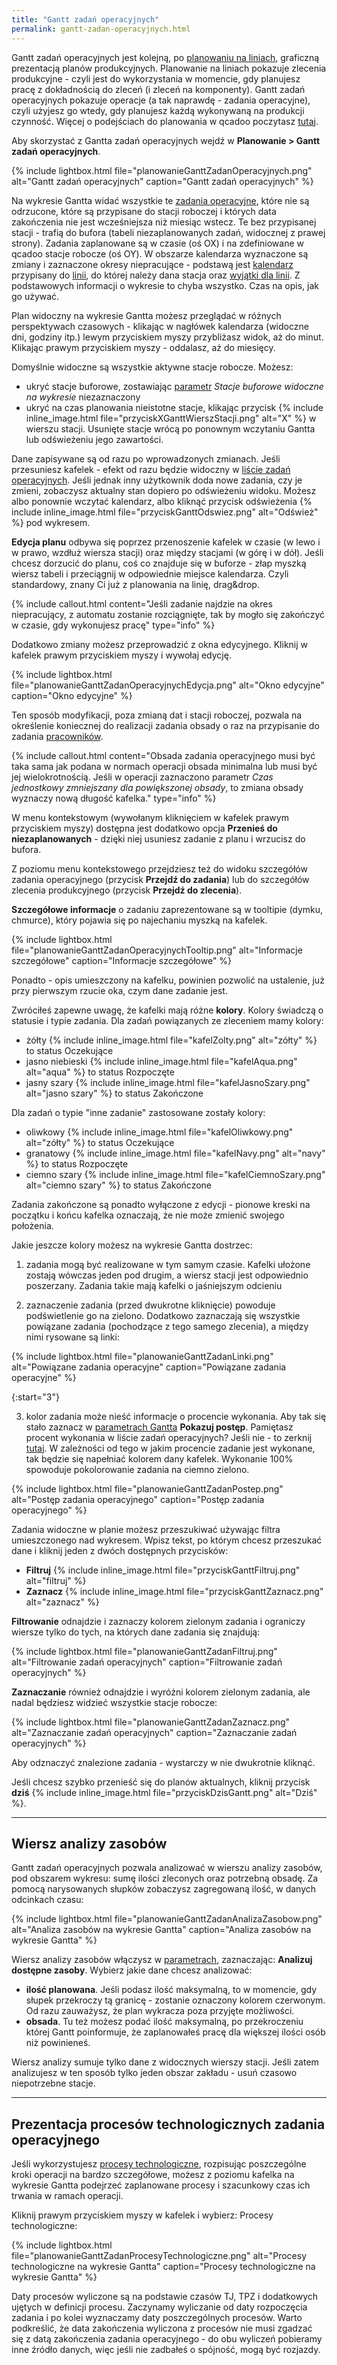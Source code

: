 ```yaml
---
title: "Gantt zadań operacyjnych"
permalink: gantt-zadan-operacyjnych.html
---
```


Gantt zadań operacyjnych jest kolejną, po [planowaniu na liniach](planowanie-na-liniach), graficzną prezentacją planów produkcyjnych. Planowanie na liniach pokazuje zlecenia produkcyjne - czyli jest do wykorzystania w momencie, gdy planujesz pracę z dokładnością do zleceń (i zleceń na komponenty). Gantt zadań operacyjnych pokazuje operacje (a tak naprawdę - zadania operacyjne), czyli użyjesz go wtedy, gdy planujesz każdą wykonywaną na produkcji czynność. Więcej o podejściach do planowania w qcadoo poczytasz [tutaj](/plan-na-stacje-robocza-i-pracownika).

Aby skorzystać z Gantta zadań operacyjnych wejdź w **Planowanie > Gantt zadań operacyjnych**.

{% include lightbox.html file="planowanieGanttZadanOperacyjnych.png" alt="Gantt zadań operacyjnych" caption="Gantt zadań operacyjnych" %}

Na wykresie Gantta widać wszystkie te [zadania operacyjne](/planowanie-operacyjne), które nie są odrzucone, które są przypisane do stacji roboczej i których data zakończenia nie jest wcześniejsza niż miesiąc wstecz. Te bez przypisanej stacji - trafią do bufora (tabeli niezaplanowanych zadań, widocznej z prawej strony). Zadania zaplanowane są w czasie (oś OX) i na zdefiniowane w qcadoo stacje robocze (oś OY). W obszarze kalendarza wyznaczone są zmiany i zaznaczone okresy niepracujące - podstawą jest [kalendarz](zmiany) przypisany do [linii](/linie-produkcyjne), do której należy dana stacja oraz [wyjątki dla linii](/wyjatki-dla-linii). Z podstawowych informacji o wykresie to chyba wszystko. Czas na opis, jak go używać.

Plan widoczny na wykresie Gantta możesz przeglądać w różnych perspektywach czasowych - klikając w nagłówek kalendarza (widoczne dni, godziny itp.) lewym przyciskiem myszy przybliżasz widok, aż do minut. Klikając prawym przyciskiem myszy - oddalasz, aż do miesięcy. 

Domyślnie widoczne są wszystkie aktywne stacje robocze. Możesz:
- ukryć stacje buforowe, zostawiając [parametr](/parametry-planowania.html#gantt-zadań-operacyjnych) _Stacje buforowe widoczne na wykresie_ niezaznaczony
- ukryć na czas planowania nieistotne stacje, klikając przycisk {% include inline_image.html file="przyciskXGanttWierszStacji.png" alt="X" %} w wierszu stacji. Usunięte stacje wrócą po ponownym wczytaniu Gantta lub odświeżeniu jego zawartości.

Dane zapisywane są od razu po wprowadzonych zmianach. Jeśli przesuniesz kafelek - efekt od razu będzie widoczny w [liście zadań operacyjnych](/planowanie-operacyjne). Jeśli jednak inny użytkownik doda nowe zadania, czy je zmieni, zobaczysz aktualny stan dopiero po odświeżeniu widoku. Możesz albo ponownie wczytać kalendarz, albo kliknąć przycisk odświeżenia {% include inline_image.html file="przyciskGanttOdswiez.png" alt="Odśwież" %} pod wykresem.

**Edycja planu** odbywa się poprzez przenoszenie kafelek w czasie (w lewo i w prawo, wzdłuż wiersza stacji) oraz między stacjami (w górę i w dół). Jeśli chcesz dorzucić do planu, coś co znajduje się w buforze - złap myszką wiersz tabeli i przeciągnij w odpowiednie miejsce kalendarza. Czyli standardowy, znany Ci już z planowania na linię, drag&drop. 

{% include callout.html content="Jeśli zadanie najdzie na okres niepracujący, z automatu zostanie rozciągnięte, tak by mogło się zakończyć w czasie, gdy wykonujesz pracę" type="info" %}

Dodatkowo zmiany możesz przeprowadzić z okna edycyjnego. Kliknij w kafelek prawym przyciskiem myszy i wywołaj edycję.

{% include lightbox.html file="planowanieGanttZadanOperacyjnychEdycja.png" alt="Okno edycyjne" caption="Okno edycyjne" %}

Ten sposób modyfikacji, poza zmianą dat i stacji roboczej, pozwala na określenie koniecznej do realizacji zadania obsady o raz na przypisanie do zadania [pracowników](/pracownicy).

{% include callout.html content="Obsada zadania operacyjnego musi być taka sama jak podana w normach operacji obsada minimalna lub musi być jej wielokrotnością. Jeśli w operacji zaznaczono parametr _Czas jednostkowy zmniejszany dla powiększonej obsady_, to zmiana obsady wyznaczy nową długość kafelka." type="info" %}

W menu kontekstowym (wywołanym kliknięciem w kafelek prawym przyciskiem myszy) dostępna jest dodatkowo opcja **Przenieś do niezaplanowanych** - dzięki niej usuniesz zadanie z planu i wrzucisz do bufora.

Z poziomu menu kontekstowego przejdziesz też do widoku szczegółów zadania operacyjnego (przycisk **Przejdź do zadania**) lub do szczegółów zlecenia produkcyjnego (przycisk **Przejdź do zlecenia**).

**Szczegółowe informacje** o zadaniu zaprezentowane są w tooltipie (dymku, chmurce), który pojawia się po najechaniu myszką na kafelek.

{% include lightbox.html file="planowanieGanttZadanOperacyjnychTooltip.png" alt="Informacje szczegółowe" caption="Informacje szczegółowe" %}

Ponadto - opis umieszczony na kafelku, powinien pozwolić na ustalenie, już przy pierwszym rzucie oka, czym dane zadanie jest.

Zwróciłeś zapewne uwagę, że kafelki mają różne **kolory**. Kolory świadczą o statusie i typie zadania. Dla zadań powiązanych ze zleceniem mamy kolory:
- żółty {% include inline_image.html file="kafelZolty.png" alt="zółty" %} to status Oczekujące
- jasno niebieski {% include inline_image.html file="kafelAqua.png" alt="aqua" %} to status Rozpoczęte
- jasny szary {% include inline_image.html file="kafelJasnoSzary.png" alt="jasno szary" %} to status Zakończone

Dla zadań o typie "inne zadanie" zastosowane zostały kolory:
- oliwkowy {% include inline_image.html file="kafelOliwkowy.png" alt="zółty" %} to status Oczekujące
- granatowy {% include inline_image.html file="kafelNavy.png" alt="navy" %} to status Rozpoczęte
- ciemno szary {% include inline_image.html file="kafelCiemnoSzary.png" alt="ciemno szary" %} to status Zakończone

Zadania zakończone są ponadto wyłączone z edycji - pionowe kreski na początku i końcu kafelka oznaczają, że nie może zmienić swojego położenia.

Jakie jeszcze kolory możesz na wykresie Gantta dostrzec:

1. zadania mogą być realizowane w tym samym czasie. Kafelki ułożone zostają wówczas jeden pod drugim, a wiersz stacji jest odpowiednio poszerzany. Zadania takie mają kafelki o jaśniejszym odcieniu

2. zaznaczenie zadania (przed dwukrotne kliknięcie) powoduje podświetlenie go na zielono. Dodatkowo zaznaczają się wszystkie powiązane zadania (pochodzące z tego samego zlecenia), a między nimi rysowane są linki:

{% include lightbox.html file="planowanieGanttZadanLinki.png" alt="Powiązane zadania operacyjne" caption="Powiązane zadania operacyjne" %}

{:start="3"}

3. kolor zadania może nieść informacje o procencie wykonania. Aby tak się stało zaznacz w [parametrach Gantta](/parametry-planowania.html#gantt-zadań-operacyjnych) **Pokazuj postęp**. Pamiętasz procent wykonania w liście zadań operacyjnych? Jeśli nie - to zerknij [tutaj](/planowanie-operacyjne.html#śledzenie-postępu-produkcji). W zależności od tego w jakim procencie zadanie jest wykonane, tak będzie się napełniać kolorem dany kafelek. Wykonanie 100% spowoduje pokolorowanie zadania na ciemno zielono.

{% include lightbox.html file="planowanieGanttZadanPostep.png" alt="Postęp zadania operacyjnego" caption="Postęp zadania operacyjnego" %}

Zadania widoczne w planie możesz przeszukiwać używając filtra umieszczonego nad wykresem. Wpisz tekst, po którym chcesz przeszukać dane i kliknij jeden z dwóch dostępnych przycisków:
- **Filtruj** {% include inline_image.html file="przyciskGanttFiltruj.png" alt="filtruj" %}
- **Zaznacz** {% include inline_image.html file="przyciskGanttZaznacz.png" alt="zaznacz" %}

**Filtrowanie** odnajdzie i zaznaczy kolorem zielonym zadania i ograniczy wiersze tylko do tych, na których dane zadania się znajdują:

{% include lightbox.html file="planowanieGanttZadanFiltruj.png" alt="Filtrowanie zadań operacyjnych" caption="Filtrowanie zadań operacyjnych" %}

**Zaznaczanie** również odnajdzie i wyróżni kolorem zielonym zadania, ale nadal będziesz widzieć wszystkie stacje robocze:

{% include lightbox.html file="planowanieGanttZadanZaznacz.png" alt="Zaznaczanie zadań operacyjnych" caption="Zaznaczanie zadań operacyjnych" %}

Aby odznaczyć znalezione zadania - wystarczy w nie dwukrotnie kliknąć.

Jeśli chcesz szybko przenieść się do planów aktualnych, kliknij przycisk **dziś** {% include inline_image.html file="przyciskDzisGantt.png" alt="Dziś" %}.

---

## Wiersz analizy zasobów

Gantt zadań operacyjnych pozwala analizować w wierszu analizy zasobów, pod obszarem wykresu: sumę ilości zleconych oraz potrzebną obsadę. Za pomocą narysowanych słupków zobaczysz zagregowaną ilość, w danych odcinkach czasu:

{% include lightbox.html file="planowanieGanttZadanAnalizaZasobow.png" alt="Analiza zasobów na wykresie Gantta" caption="Analiza zasobów na wykresie Gantta" %}

Wiersz analizy zasobów włączysz w [parametrach](/parametry-planowania.html#gantt-zadań-operacyjnych), zaznaczając: **Analizuj dostępne zasoby**. Wybierz jakie dane chcesz analizować:
- **ilość planowana**. Jeśli podasz ilość maksymalną, to w momencie, gdy słupek przekroczy tą granicę - zostanie oznaczony kolorem czerwonym. Od razu zauważysz, że plan wykracza poza przyjęte możliwości.
- **obsada**. Tu też możesz podać ilość maksymalną, po przekroczeniu której Gantt poinformuje, że zaplanowałeś pracę dla większej ilości osób niż powinieneś.

Wiersz analizy sumuje tylko dane z widocznych wierszy stacji. Jeśli zatem analizujesz w ten sposób tylko jeden obszar zakładu - usuń czasowo niepotrzebne stacje.

---

## Prezentacja procesów technologicznych zadania operacyjnego

Jeśli wykorzystujesz [procesy technologiczne](/procesy-technologiczne), rozpisując poszczególne kroki operacji na bardzo szczegółowe, możesz z poziomu kafelka na wykresie Gantta podejrzeć zaplanowane procesy i szacunkowy czas ich trwania w ramach operacji.

Kliknij prawym przyciskiem myszy w kafelek i wybierz: Procesy technologiczne:

{% include lightbox.html file="planowanieGanttZadanProcesyTechnologiczne.png" alt="Procesy technologiczne na wykresie Gantta" caption="Procesy technologiczne na wykresie Gantta" %}

Daty procesów wyliczone są na podstawie czasów TJ, TPZ i dodatkowych ujętych w definicji procesu. Zaczynamy wyliczanie od daty rozpoczęcia zadania i po kolei wyznaczamy daty poszczególnych procesów. Warto podkreślić, że data zakończenia wyliczona z procesów nie musi zgadzać się z datą zakończenia zadania operacyjnego - do obu wyliczeń pobieramy inne źródło danych, więc jeśli nie zadbałeś o spójność, mogą być rozjazdy.





